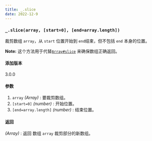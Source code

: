 ```yaml
---
title: _.slice
date: 2022-12-9
---
```

### `_.slice(array, [start=0], [end=array.length])`

裁剪数组 `array`，从 `start` 位置开始到 `end`结束，但不包括 `end` 本身的位置。

**Note:** 这个方法用于代替[`Array#slice`](https://developer.mozilla.org/zh-CN/docs/Web/JavaScript/Reference/Global_Objects/Array/slice) 来确保数组正确返回。

#### 添加版本

3.0.0

#### 参数

1. `array`  *(Array)* : 要裁剪数组。
2. `[start=0]`  *(number)* : 开始位置。
3. `[end=array.length]`  *(number)* : 结束位置。

#### 返回

 *(Array)* : 返回 数组 `array` 裁剪部分的新数组。

<pre tabindex="0" class="prism-code language-js codeBlock_bY9V thin-scrollbar"><br class="Apple-interchange-newline"/>

</pre>
